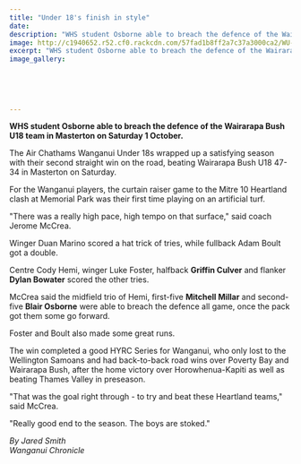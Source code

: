 ```yaml
---
title: "Under 18's finish in style"
date: 
description: "WHS student Osborne able to breach the defence of the Wairarapa Bush U18 team in Masterton on Saturday 1 October..."
image: http://c1940652.r52.cf0.rackcdn.com/57fad1b8ff2a7c37a3000ca2/WU-U18-team-chron-25-Sept-2016.jpg
excerpt: "WHS student Osborne able to breach the defence of the Wairarapa Bush U18 team in Masterton on Saturday 1 October."
image_gallery:
    
    
    
    
    
---
```


<p><strong>WHS student Osborne able to breach the defence of the Wairarapa Bush U18 team in Masterton on Saturday 1 October.</strong></p>
<p>The Air Chathams Wanganui Under 18s wrapped up a satisfying season with their second straight win on the road, beating Wairarapa Bush U18 47-34 in Masterton on Saturday.</p>
<p>For the Wanganui players, the curtain raiser game to the Mitre 10 Heartland clash at Memorial Park was their first time playing on an artificial turf.</p>
<p>"There was a really high pace, high tempo on that surface," said coach Jerome McCrea.</p>
<p>Winger Duan Marino scored a hat trick of tries, while fullback Adam Boult got a double.</p>
<p>Centre Cody Hemi, winger Luke Foster, halfback <strong>Griffin Culver</strong> and flanker <strong>Dylan Bowater</strong> scored the other tries.</p>
<p>McCrea said the midfield trio of Hemi, first-five <strong>Mitchell Millar</strong> and second-five <strong>Blair Osborne</strong> were able to breach the defence all game, once the pack got them some go forward.</p>
<p>Foster and Boult also made some great runs.</p>
<p>The win completed a good HYRC Series for Wanganui, who only lost to the Wellington Samoans and had back-to-back road wins over Poverty Bay and Wairarapa Bush, after the home victory over Horowhenua-Kapiti as well as beating Thames Valley in preseason.</p>
<p>"That was the goal right through - to try and beat these Heartland teams," said McCrea.</p>
<p>"Really good end to the season. The boys are stoked."</p>
<p><em>By Jared Smith</em><br /><em>Wanganui Chronicle&nbsp;</em></p>

